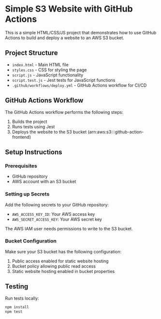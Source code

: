 # Simple S3 Website with GitHub Actions

This is a simple HTML/CSS/JS project that demonstrates how to use GitHub Actions to build and deploy a website to an AWS S3 bucket.

## Project Structure

- `index.html` - Main HTML file
- `styles.css` - CSS for styling the page
- `script.js` - JavaScript functionality
- `script.test.js` - Jest tests for JavaScript functions
- `.github/workflows/deploy.yml` - GitHub Actions workflow for CI/CD

## GitHub Actions Workflow

The GitHub Actions workflow performs the following steps:

1. Builds the project
2. Runs tests using Jest
3. Deploys the website to the S3 bucket (arn:aws:s3:::github-action-frontend)

## Setup Instructions

### Prerequisites

- GitHub repository
- AWS account with an S3 bucket

### Setting up Secrets

Add the following secrets to your GitHub repository:

- `AWS_ACCESS_KEY_ID`: Your AWS access key
- `AWS_SECRET_ACCESS_KEY`: Your AWS secret key

The AWS IAM user needs permissions to write to the S3 bucket.

### Bucket Configuration

Make sure your S3 bucket has the following configuration:

1. Public access enabled for static website hosting
2. Bucket policy allowing public read access
3. Static website hosting enabled in bucket properties

## Testing

Run tests locally:

```bash
npm install
npm test
```
